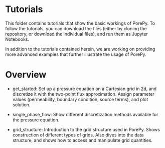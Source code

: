 # Tutorials
This folder contains tutorials that show the basic workings of PorePy. To follow the tutorials, you can download the files (either by cloning the repository, or download the individual files), and run them as Jupyter Notebooks.

In addition to the tutorials contained herein, we are working on providing more advanced examples that further illustrate the usage of PorePy. 

# Overview

* get_started: Set up a pressure equation on a Cartesian grid in 2d, and discretize it with the two-point flux approximation. Assign parameter values (permeability, boundary condition, source terms), and plot solution.

* single_phase_flow: Show different discretization methods available for the pressure equation.

* grid_structure: Introduction to the grid structure used in PorePy. Shows construction of different types of grids. Also dives into the data structure, and shows how to access and manipulate grid quantities.

